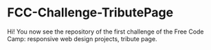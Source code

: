 # FCC-Challenge-TributePage

Hi! You now see the repository of the first challenge of the Free Code Camp: responsive web design projects, tribute page.
